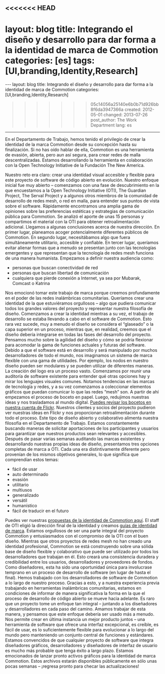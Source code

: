 <<<<<<< HEAD
---
layout: blog
title: Integrando el diseño y desarrollo para dar forma a la identidad de marca de Commotion
categories: [es]
tags: [UI,branding,Identity,Research]
=======
﻿---
layout: blog
title: Integrando el diseño y desarrollo para dar forma a la identidad de marca de Commotion
categories: [UI,branding,Identity,Research]
>>>>>>> 05c14056a25140e6b0b71d926bb8f6da3947366a
created: 2012-05-01
changed: 2013-07-26
post_author: The Work Department
lang: es
---

 En el Departamento de Trabajo, hemos tenido el privilegio de crear la identidad de la marca Commotion desde su concepción hasta su finalización. Si no has oído hablar de ella, Commotion es una herramienta de evasión, abierta, pero aun así segura, para crear redes de malla descentralizadas. Estamos desarrollando la herramienta en colaboración con la Open Technology Initiative de la Fundación The New America.

 Nuestro reto era claro: crear una identidad visual accesible y flexible para este proyecto de software de código abierto en evolución. Nuestro enfoque inicial fue muy abierto &ndash; comenzamos con una fase de descubrimiento en la que encuestamos a la Open Technology Initiative (OTI), The Guardian Project, The Serval Project y a algunos otros miembros de la comunidad de desarrollo de redes mesh, o red en malla, para entender sus puntos de vista sobre el software. Rápidamente encontramos una amplia gama de opiniones sobre las preferencias estéticas y estrategias de comunicación pública para Commotion. Se analizó el aporte de unas 15 personas y compartimos el material con la OTI para obtener retroalimentación adicional. Llegamos a algunas conclusiones acerca de nuestra dirección. En primer lugar, planeamos acoger potencialmente diferentes públicos de Commotion. En segundo lugar, necesitábamos algo que fuera simultáneamente utilitario, accesible y confiable. En tercer lugar, queríamos evitar alienar formas que a menudo se presentan junto con las tecnologías emergentes y que representan que la tecnología de redes mesh funciona de una manera humanista. Empezamos a definir nuestra audiencia como: 
 <ul><li>personas que buscan conectividad de red</li><li>personas que buscan libertad de comunicación</li><li>cualquiera que pierde conexión a Internet, ya sea por Mubarak, Comcast o Katrina</li></ul>Nos emocionó tomar este trabajo de marca porque creemos profundamente en el poder de las redes inalámbricas comunitarias. Queríamos crear una identidad de la que estuviéramos orgullosos &ndash; algo que pudiera comunicar todos los grandes valores del proyecto y representar nuestra filosofía de diseño. 
Comenzamos a crear la identidad mientras a su vez, el trabajo de desarrollo se estaba llevando a cabo en el software de Commotion. Esto rara vez sucede, muy a menudo el diseño se considera el &ldquo;glaseado&rdquo; o la capa superior en un proceso, mientras que, en realidad, creemos que el diseño debería integrarse en todas las fases del desarrollo del proyecto. Pensamos mucho sobre la agilidad del diseño y cómo se podría flexionar para acomodar la gama de funciones actuales y futuras del software. Debido a que el software está en desarrollo y será manipulado por muchos desarrolladores de todo el mundo, nos imaginamos un sistema de marca flexible con una gama de utilidades. Por ejemplo, los nodos en nuestro diseño pueden ser modulares y se pueden utilizar de diferentes maneras. La creación del logo era un proceso vasto. Comenzamos por reunir una auditoría de software existente para entender qué otras opciones hay y mirar los lenguajes visuales comunes. Notamos tendencias en las marcas de tecnología y redes, y a su vez comenzamos a coleccionar elementos gráficos que puedan comunicar lo que las redes &ldquo;mesh&rdquo; son. A partir de ahí empezamos el proceso de boceto en papel. Luego, redujimos nuestras ideas y nos trasladamos al mundo digital. <a href="http://www.flickr.com/groups/1864423@N25/pool/page2/" target="blank">Puedes revisar los bocetos en nuestra cuenta de Flickr</a>. Nuestros clientes y socios del proyecto pudieron ver nuestras ideas en Flickr y nos proporcionan retroalimentación durante todo el proceso. Este tipo de diseño abierto y colaborativo alimenta nuestra filosofía en el Departamento de Trabajo. Estamos constantemente buscando maneras de solicitar aportaciones de los participantes y usuarios para garantizar que nuestros productos sean relevantes y accesibles.
 Después de pasar varias semanas auditando las marcas existentes y desarrollando nuestras propias ideas de diseño, presentamos tres opciones completas de marca a OTI. Cada una era distintivamente diferente pero provenían de los mismos objetivos generales, lo que significa que comprendían estos temas:
 <ul><li>fácil de usar</li><li>auto determinado</li><li>evasión</li><li>utilitario</li><li>multiusos</li><li>generalizado</li><li>versátil</li><li>humanístico</li><li>fácil de traducir en el futuro</li></ul>Puedes ver nuestras <a href="https://code.commotionwireless.net/attachments/download/122/Commotion%20Identity%20Proposals.pdf">propuestas de la identidad de Commotion aquí</a>. El staff de OTI eligió la dirección final de la identidad y creamos 
<a href="/sites/kb.commotionwireless.net/files/Commotion%20Brand.pdf">guías de identidad de marca</a>.
 Estamos orgullosos de ser una parte integral del proyecto Commotion y entusiasmados con el compromiso de la OTI con el buen diseño. Mientras que otros proyectos de redes mesh no han creado una identidad profesional, Commotion se está construyendo sobre una sólida base de diseño flexible y colaborativo que puede ser utilizado por todos los desarrolladores que trabajan en él. Esto creará una consistencia duradera y credibilidad entre los usuarios, desarrolladores y proveedores de fondos.
 Como diseñadores, esta ha sido una oportunidad única para involucrase temprano en un proceso de desarrollo de software (en lugar de hasta el final). Hemos trabajado con los desarrolladores de software de Commotion a lo largo de nuestro proceso. Gracias a esto, y a nuestra experiencia previa trabajando en herramientas inalámbricas comunitarias, estamos en condiciones de informar de manera significativa la forma en la que el proceso de desarrollo de código abierto se mueve hacia adelante. Es raro que un proyecto tome un enfoque tan integral &ndash; juntando a los diseñadores y desarrolladores en cada paso del camino. Amamos trabajar de esta manera, y pensamos que este enfoque debería ser usado más a menudo. Nos permite crear en última instancia un mejor producto juntos &ndash; una herramienta de software que ofrece una interfaz excepcional, es creíble, es fácil de usar, es lo suficientemente flexible para evolucionar a lo largo del mundo pero manteniendo un conjunto central de funciones y estándares. Estamos convencidos de que cualquier proyecto de software que integra diseñadores gráficos, desarrolladores y diseñadores de interfaz de usuario es mucho más probable que tenga éxito a largo plazo.
 Estamos emocionados de lanzar pronto activos gráficos para la identidad de marca Commotion. Estos archivos estarán disponibles públicamente en sólo unas pocas semanas &ndash; ¡regresa pronto para checar las actualizaciones!


